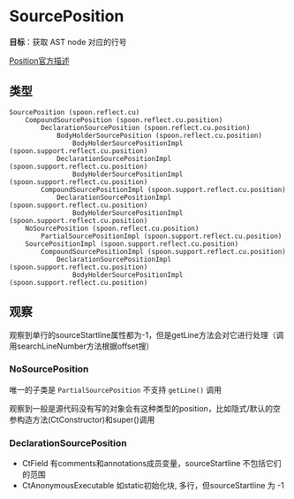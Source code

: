 # SourcePosition
**目标**：获取 AST node 对应的行号

[Position官方描述](https://spoon.gforge.inria.fr/comments.html)

## 类型
```
SourcePosition (spoon.reflect.cu)
    CompoundSourcePosition (spoon.reflect.cu.position)
        DeclarationSourcePosition (spoon.reflect.cu.position)
            BodyHolderSourcePosition (spoon.reflect.cu.position)
                BodyHolderSourcePositionImpl (spoon.support.reflect.cu.position)
            DeclarationSourcePositionImpl (spoon.support.reflect.cu.position)
                BodyHolderSourcePositionImpl (spoon.support.reflect.cu.position)
        CompoundSourcePositionImpl (spoon.support.reflect.cu.position)
            DeclarationSourcePositionImpl (spoon.support.reflect.cu.position)
                BodyHolderSourcePositionImpl (spoon.support.reflect.cu.position)
    NoSourcePosition (spoon.reflect.cu.position)
        PartialSourcePositionImpl (spoon.support.reflect.cu.position)
    SourcePositionImpl (spoon.support.reflect.cu.position)
        CompoundSourcePositionImpl (spoon.support.reflect.cu.position)
            DeclarationSourcePositionImpl (spoon.support.reflect.cu.position)
                BodyHolderSourcePositionImpl (spoon.support.reflect.cu.position)
```

## 观察
观察到单行的sourceStartline属性都为-1，但是getLine方法会对它进行处理（调用searchLineNumber方法根据offset搜）

### NoSourcePosition
唯一的子类是 `PartialSourcePosition` 不支持 `getLine()` 调用

观察到一般是源代码没有写的对象会有这种类型的position，比如隐式/默认的空参构造方法(CtConstructor)和super()调用

### DeclarationSourcePosition
- CtField 有comments和annotations成员变量，sourceStartline 不包括它们的范围
- CtAnonymousExecutable 如static初始化块, 多行，但sourceStartline 为 -1
